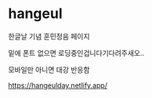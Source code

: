 # hangeul

한글날 기념
훈민정음 페이지

밑에 폰트 없으면 로딩중인겁니다기다려주새오..

모바일만 아니면 대강 반응함

https://hangeulday.netlify.app/

